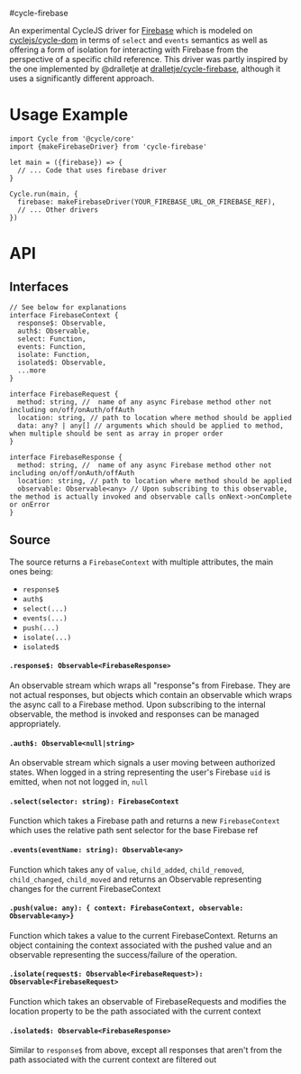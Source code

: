 #cycle-firebase

An experimental CycleJS driver for [Firebase](https://www.firebase.com) which is modeled on [cyclejs/cycle-dom](https://github.com/cyclejs/dom) in terms of `select` and `events` semantics as well as offering a form of isolation for interacting with Firebase from the perspective of a specific child reference.
This driver was partly inspired by the one implemented by @dralletje at [dralletje/cycle-firebase](https://github.com/dralletje/cycle-firebase), although it uses a significantly different approach.

# Usage Example

```
import Cycle from '@cycle/core'
import {makeFirebaseDriver} from 'cycle-firebase'

let main = ({firebase}) => {
  // ... Code that uses firebase driver
}

Cycle.run(main, {
  firebase: makeFirebaseDriver(YOUR_FIREBASE_URL_OR_FIREBASE_REF),
  // ... Other drivers
})

```

# API
## Interfaces
```
// See below for explanations
interface FirebaseContext {
  response$: Observable,
  auth$: Observable,
  select: Function,
  events: Function,
  isolate: Function,
  isolated$: Observable,
  ...more
}

interface FirebaseRequest {
  method: string, //  name of any async Firebase method other not including on/off/onAuth/offAuth
  location: string, // path to location where method should be applied
  data: any? | any[] // arguments which should be applied to method, when multiple should be sent as array in proper order
}

interface FirebaseResponse {
  method: string, //  name of any async Firebase method other not including on/off/onAuth/offAuth
  location: string, // path to location where method should be applied
  observable: Observable<any> // Upon subscribing to this observable, the method is actually invoked and observable calls onNext->onComplete or onError
}
```

## Source
The source returns a `FirebaseContext` with multiple attributes, the main ones being:
* `response$`
* `auth$`
* `select(...)`
* `events(...)`
* `push(...)`
* `isolate(...)`
* `isolated$`

#### `.response$: Observable<FirebaseResponse>`
An observable stream which wraps all "response"s from Firebase.  They are not actual responses, but objects which contain an observable which wraps the async call to a Firebase method.  Upon subscribing to the internal observable, the method is invoked and responses can be managed appropriately.

#### `.auth$: Observable<null|string>`
An observable stream which signals a user moving between authorized states.  When logged in a string representing the user's Firebase `uid` is emitted, when not not logged in, `null`

#### `.select(selector: string): FirebaseContext`
Function which takes a Firebase path and returns a new `FirebaseContext` which uses the relative path sent selector for the base Firebase ref

#### `.events(eventName: string): Observable<any>`
Function which takes any of `value`, `child_added`, `child_removed`, `child_changed`, `child_moved` and returns an Observable representing changes for the current FirebaseContext

#### `.push(value: any): { context: FirebaseContext, observable: Observable<any>}`
Function which takes a value to the current FirebaseContext.  Returns an object containing the context associated with the pushed value and an observable representing the success/failure of the operation.

#### `.isolate(request$: Observable<FirebaseRequest>): Observable<FirebaseRequest>`
Function which takes an observable of FirebaseRequests and modifies the location property to be the path associated with the current context

#### `.isolated$: Observable<FirebaseResponse>`
Similar to `response$` from above, except all responses that aren't from the path associated with the current context are filtered out
